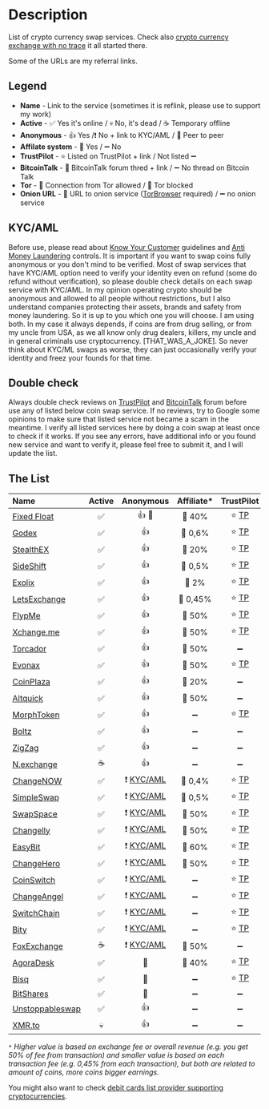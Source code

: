 # Description
List of crypto currency swap services. Check also [crypto currency exchange with no trace](https://0ut3r.space/2018/12/10/crypto-exchange/) it all started there.

Some of the URLs are my referral links.

## Legend
+ **Name** - Link to the service (sometimes it is reflink, please use to support my work)
+ **Active** - :white_check_mark: Yes it's online / :skull: No, it's dead / :coffee: Temporary offline
+ **Anonymous** - :+1: Yes /:heavy_exclamation_mark: No + link to KYC/AML / :two_men_holding_hands: Peer to peer
+ **Affilate system** - :link: Yes / :heavy_minus_sign: No 
+ **TrustPilot** - :star: Listed on TrustPilot + link / Not listed :heavy_minus_sign:
+ **BitcoinTalk** - :bookmark_tabs: BitcoinTalk forum thred + link / :heavy_minus_sign: No thread on Bitcoin Talk
+ **Tor** - :green_heart: Connection from Tor allowed / :no_entry_sign: Tor blocked
+ **Onion URL** - :purple_heart: URL to onion service ([TorBrowser](https://www.torproject.org/download/) required) / :heavy_minus_sign: no onion service 

## KYC/AML
Before use, please read about [Know Your Customer](https://en.wikipedia.org/wiki/Know_your_customer) guidelines and [Anti Money Laundering](https://en.wikipedia.org/wiki/Money_laundering#Anti-money_laundering) controls. It is important if you want to swap coins fully anonymous or you don't mind to be verified. Most of swap services that have KYC/AML option need to verify your identity even on refund (some do refund without verification), so please double check details on each swap service with KYC/AML. In my opinion operating crypto should be anonymous and allowed to all people without restrictions, but I also understand companies protecting their assets, brands and safety from money laundering. So it is up to you which one you will choose. I am using both. In my case it always depends, if coins are from drug selling, or from my uncle from USA, as we all know only drug dealers, killers, my uncle and in general criminals use cryptocurrency. [THAT_WAS_A_JOKE]. So never think about KYC/ML swaps as worse, they can just occasionally verify your identity and freez your founds for that time.

## Double check

Always double check reviews on [TrustPilot](https://www.trustpilot.com/) and [BitcoinTalk](https://bitcointalk.org/) forum before use any of listed below coin swap service. If no reviews, try to Google some opinions to make sure that listed service not became a scam in the meantime. I verify all listed services here by doing a coin swap at least once to check if it works. If you see any errors, have additional info or you found new service and want to verify it, please feel free to submit it, and I will update the list.

## The List

| Name                                                         |       Active       |                          Anonymous                           |     Affiliate*     |                          TrustPilot                          |                            Forum                             |       Tor       |                            Onion                             |
| :----------------------------------------------------------- | :----------------: | :----------------------------------------------------------: | :----------------: | :----------------------------------------------------------: | :----------------------------------------------------------: | :-------------: | :----------------------------------------------------------: |
| [Fixed Float](https://fixedfloat.com/?ref=b5vqkwca)          | :white_check_mark: |                    :+1: :rotating_light:                     |     :link: 40%     | :star: [TP](https://www.trustpilot.com/review/fixedfloat.com) | :bookmark_tabs: [BT](https://bitcointalk.org/index.php?topic=5103574.0) |  :green_heart:  |                      :heavy_minus_sign:                      |
| [Godex](https://godex.io/?aff_id=iN3C1OoJxPuOEgzC&utm_source=affiliate&utm_medium=0ut3rSpace&utm_campaign=iN3C1OoJxPuOEgzC) | :white_check_mark: |                             :+1:                             |    :link: 0,6%     |   :star: [TP](https://www.trustpilot.com/review/godex.io)    | :bookmark_tabs: [BT](https://bitcointalk.org/index.php?topic=4693949.0) |  :green_heart:  |                      :heavy_minus_sign:                      |
| [StealthEX](https://stealthex.io/?ref=c7795nps6dn)           | :white_check_mark: |                             :+1:                             |     :link: 20%     | :star: [TP](https://www.trustpilot.com/review/stealthex.io)  | :bookmark_tabs: [BT](https://bitcointalk.org/index.php?topic=5063962) |  :green_heart:  |                      :heavy_minus_sign:                      |
| [SideShift](https://sideshift.ai/a/rGLoUMOMk)                | :white_check_mark: |                             :+1:                             |    :link: 0,5%     | :star: [TP](https://www.trustpilot.com/review/sideshift.ai)  | :bookmark_tabs: [BT](https://bitcointalk.org/index.php?topic=5096550) |  :green_heart:  |                      :heavy_minus_sign:                      |
| [Exolix](https://exolix.com/?ref=CHsIDEU4zPnvknhK)           | :white_check_mark: |                             :+1:                             |     :link: 2%      |  :star: [TP](https://www.trustpilot.com/review/exolix.com)   | :bookmark_tabs: [BT](https://bitcointalk.org/index.php?topic=5185036.0) |  :green_heart:  |                      :heavy_minus_sign:                      |
| [LetsExchange](https://letsexchange.io/?ref_id=UGsjyvyYvQnIVa5A) | :white_check_mark: |                             :+1:                             |    :link: 0,45%    | :star: [TP](https://www.trustpilot.com/review/letsexchange.io) |                      :heavy_minus_sign:                      |  :green_heart:  |                      :heavy_minus_sign:                      |
| [FlypMe](https://flyp.me/)                                   | :white_check_mark: |                             :+1:                             |     :link: 50%     |    :star: [TP](https://www.trustpilot.com/review/flyp.me)    | :bookmark_tabs: [BT](https://bitcointalk.org/index.php?topic=3208626.360) |  :green_heart:  |                      :heavy_minus_sign:                      |
| [Xchange.me](https://xchange.me/?invite=d6c6bcc5-b747-44d7-b54e-b1b8e6d79066) | :white_check_mark: |                             :+1:                             |     :link: 50%     |  :star: [TP](https://www.trustpilot.com/review/xchange.me)   | :bookmark_tabs: [BT](https://bitcointalk.org/index.php?topic=5242699.0) |  :green_heart:  | :purple_heart: [URL](http://xmxmrjoqo63c5notr2ds2t3pdpsg4ysqqe6e6uu2pycecmjs4ekzpmyd.onion/?invite=d6c6bcc5-b747-44d7-b54e-b1b8e6d79066) |
| [Torcador](https://trocador.app/?ref=NZkCVRhtxO)             | :white_check_mark: |                             :+1:                             |     :link: 50%     |                      :heavy_minus_sign:                      |                      :heavy_minus_sign:                      |  :green_heart:  | :purple_heart: [URL](http://trocadorfyhlu27aefre5u7zri66gudtzdyelymftvr4yjwcxhfaqsid.onion/?ref=NZkCVRhtxO) |
| [Evonax](https://www.evonax.com/)                            | :white_check_mark: |                             :+1:                             |     :link: 50%     | :star: [TP](https://www.trustpilot.com/review/www.evonax.com) |                      :heavy_minus_sign:                      |  :green_heart:  |                      :heavy_minus_sign:                      |
| [CoinPlaza](https://www.coinplaza.it/?ref=7a7d3z9df75e518958) | :white_check_mark: |                             :+1:                             |     :link: 20%     |                      :heavy_minus_sign:                      | :bookmark_tabs: [BT](https://bitcointalk.org/index.php?topic=5093055.0) |  :green_heart:  |                      :heavy_minus_sign:                      |
| [Altquick](https://altquick.com/?aKey=1157de969a15675e8007374602ef8e0cc1b8fe0a) | :white_check_mark: |                             :+1:                             |     :link: 50%     |                      :heavy_minus_sign:                      | :bookmark_tabs: [BT](https://bitcointalk.org/index.php?topic=5111785) |  :green_heart:  |                      :heavy_minus_sign:                      |
| [MorphToken](https://www.morphtoken.com/)                    | :white_check_mark: |                             :+1:                             | :heavy_minus_sign: | :star: [TP](https://www.trustpilot.com/review/www.morphtoken.com) |                      :heavy_minus_sign:                      | :no_entry_sign: |                      :heavy_minus_sign:                      |
| [Boltz](https://boltz.exchange/)                             | :white_check_mark: |                             :+1:                             | :heavy_minus_sign: |                      :heavy_minus_sign:                      |                      :heavy_minus_sign:                      |  :green_heart:  | :purple_heart: [URL](http://boltzzzbnus4m7mta3cxmflnps4fp7dueu2tgurstbvrbt6xswzcocyd.onion) |
| [ZigZag](https://zigzag.io/)                                 | :white_check_mark: |                             :+1:                             | :heavy_minus_sign: |                      :heavy_minus_sign:                      |                      :heavy_minus_sign:                      |  :green_heart:  |                      :heavy_minus_sign:                      |
| [N.exchange](https://n.exchange/)                            |      :coffee:      |                             :+1:                             | :heavy_minus_sign: |                      :heavy_minus_sign:                      | :bookmark_tabs: [BT](https://bitcointalk.org/index.php?topic=4496222.0) |  :green_heart:  |                      :heavy_minus_sign:                      |
| [ChangeNOW](https://changenow.io/?link_id=4bbf275ac3078e)    | :white_check_mark: | :heavy_exclamation_mark: [KYC/AML](https://changenow.io/faq/kyc-aml-procedure) |    :link: 0,4%     | :star: [TP](https://www.trustpilot.com/review/changenow.io)  | :bookmark_tabs: [BT](https://bitcointalk.org/index.php?topic=5099039/) |  :green_heart:  |                      :heavy_minus_sign:                      |
| [SimpleSwap](https://simpleswap.io/?ref=8e9542763d3f)        | :white_check_mark: | :heavy_exclamation_mark: [KYC/AML](https://simpleswap.io/aml-kyc) |    :link: 0,5%     | :star: [TP](https://www.trustpilot.com/review/simpleswap.io) | :bookmark_tabs: [BT](https://bitcointalk.org/index.php?topic=4187686.0) |  :green_heart:  |                      :heavy_minus_sign:                      |
| [SwapSpace](https://swapspace.co?ref=2f01a4f50fa4c183a48676fa) | :white_check_mark: | :heavy_exclamation_mark: [KYC/AML](https://swapspace.co/faq) |     :link: 50%     | :star: [TP](https://www.trustpilot.com/review/swapspace.co)  | :bookmark_tabs: [BT](https://bitcointalk.org/index.php?topic=5221659.0) |  :green_heart:  |                      :heavy_minus_sign:                      |
| [Changelly](https://changelly.com/?ref_id=2965k67m5ciykjaz)  | :white_check_mark: | :heavy_exclamation_mark: [KYC/AML](https://changelly.com/aml-kyc) |     :link: 50%     | :star: [TP](https://www.trustpilot.com/review/changelly.com) | :bookmark_tabs: [BT](https://bitcointalk.org/index.php?topic=1435275) |  :green_heart:  |                      :heavy_minus_sign:                      |
| [EasyBit](https://easybit.com/?ref_id=n8Gb00r4zB)            | :white_check_mark: | :heavy_exclamation_mark: [KYC/AML](https://easybit.com/en/aml-policy) |     :link: 60%     |  :star: [TP](https://www.trustpilot.com/review/easybit.com)  |                      :heavy_minus_sign:                      |  :green_heart:  |                      :heavy_minus_sign:                      |
| [ChangeHero](https://changehero.io/?ref=7db3572e6479494cb601821a15e58a59) | :white_check_mark: | :heavy_exclamation_mark: [KYC/AML](https://changehero.io/aml-kyc) |     :link: 50%     | :star: [TP](https://www.trustpilot.com/review/changehero.io) |                      :heavy_minus_sign:                      |  :green_heart:  |                      :heavy_minus_sign:                      |
| [CoinSwitch](https://coinswitch.co/)                         | :white_check_mark: | :heavy_exclamation_mark: [KYC/AML](https://coinswitch.co/aml-policy/) | :heavy_minus_sign: | :star: [TP](https://www.trustpilot.com/review/coinswitch.co) |   [BT](https://bitcointalk.org/index.php?topic=2041972.0)    |  :green_heart:  |                      :heavy_minus_sign:                      |
| [ChangeAngel](https://changeangel.io/)                       | :white_check_mark: | :heavy_exclamation_mark: [KYC/AML](https://changeangel.io/aml-kyc) | :heavy_minus_sign: | :star: [TP](https://www.trustpilot.com/review/changeangel.io) |                      :heavy_minus_sign:                      |  :green_heart:  |                      :heavy_minus_sign:                      |
| [SwitchChain](https://www.switchain.com/)                    | :white_check_mark: | :heavy_exclamation_mark: [KYC/AML](https://www.switchain.com/policy) | :heavy_minus_sign: | :star: [TP](https://www.trustpilot.com/review/switchain.com) |                      :heavy_minus_sign:                      |  :green_heart:  |                      :heavy_minus_sign:                      |
| [Bity](https://bity.com/)                                    | :white_check_mark: | :heavy_exclamation_mark: [KYC/AML](https://bity.com/products/kyc-aml-compliance-suite) | :heavy_minus_sign: |   :star: [TP](https://www.trustpilot.com/review/bity.com)    | :bookmark_tabs: [BT](https://bitcointalk.org/index.php?topic=1352830.0) |  :green_heart:  |                      :heavy_minus_sign:                      |
| [FoxExchange](https://fox.exchange/?ref=48546KYC)            |      :coffee:      | :heavy_exclamation_mark: [KYC/AML](https://fox.exchange/aml-kyc) |     :link: 50%     |                      :heavy_minus_sign:                      | :bookmark_tabs: [BT](https://bitcointalk.org/index.php?topic=5104721.40) |  :green_heart:  |                      :heavy_minus_sign:                      |
| [AgoraDesk](https://agoradesk.com/?rc=kyt6)                  | :white_check_mark: |                   :two_men_holding_hands:                    |     :link: 40%     | :star: [TP](https://www.trustpilot.com/review/agoradesk.com) | :bookmark_tabs: [BT](https://bitcointalk.org/index.php?topic=5188930.0) |  :green_heart:  | :purple_heart: [URL](http://2jopbxfi2mrw6pfpmufm7smacrgniglr7a4raaila3kwlhlumflxfxad.onion/?rc=kyt6) |
| [Bisq](https://bisq.network/)                                | :white_check_mark: |                   :two_men_holding_hands:                    | :heavy_minus_sign: | :star: [TP](https://www.trustpilot.com/review/bisq.network)  | :bookmark_tabs: [BT](https://bitcointalk.org/index.php?topic=5230289.0) |  :green_heart:  |                      :heavy_minus_sign:                      |
| [BitShares](https://wallet.bitshares.org/)                   | :white_check_mark: |                   :two_men_holding_hands:                    | :heavy_minus_sign: |                      :heavy_minus_sign:                      | :bookmark_tabs: [BT](https://bitcointalk.org/index.php?topic=1949828) |  :green_heart:  |                      :heavy_minus_sign:                      |
| [Unstoppableswap](https://unstoppableswap.net/)              | :white_check_mark: |                             :+1:                             | :heavy_minus_sign: |                      :heavy_minus_sign:                      |              :bookmark_tabs::heavy_minus_sign:               |  :green_heart:  |                      :heavy_minus_sign:                      |
| [XMR.to](https://xmr.to/)                                    |      :skull:       |                             :+1:                             | :heavy_minus_sign: |                      :heavy_minus_sign:                      |              :bookmark_tabs::heavy_minus_sign:               |  :green_heart:  |                      :heavy_minus_sign:                      |

``*`` *Higher value is based on exchange fee or overall revenue (e.g. you get 50% of fee from transaction) and smaller value is based on each transaction fee (e.g. 0,45% from each transaction), but both are related to amount of coins, more coins bigger earnings.*

You might also want to check [debit cards list provider supporting cryptocurrencies](https://github.com/h0ek/crypto-cards).
